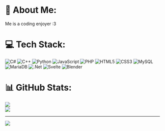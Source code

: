 # 💫 About Me:
Me is a coding enjoyer :3


# 💻 Tech Stack:
![C#](https://img.shields.io/badge/c%23-%23239120.svg?style=plastic&logo=csharp&logoColor=white) ![C++](https://img.shields.io/badge/c++-%2300599C.svg?style=plastic&logo=c%2B%2B&logoColor=white) ![Python](https://img.shields.io/badge/python-3670A0?style=plastic&logo=python&logoColor=ffdd54) ![JavaScript](https://img.shields.io/badge/javascript-%23323330.svg?style=plastic&logo=javascript&logoColor=%23F7DF1E) ![PHP](https://img.shields.io/badge/php-%23777BB4.svg?style=plastic&logo=php&logoColor=white) ![HTML5](https://img.shields.io/badge/html5-%23E34F26.svg?style=plastic&logo=html5&logoColor=white) ![CSS3](https://img.shields.io/badge/css3-%231572B6.svg?style=plastic&logo=css3&logoColor=white) ![MySQL](https://img.shields.io/badge/mysql-4479A1.svg?style=plastic&logo=mysql&logoColor=white) ![MariaDB](https://img.shields.io/badge/MariaDB-003545?style=plastic&logo=mariadb&logoColor=white) ![.Net](https://img.shields.io/badge/.NET-5C2D91?style=plastic&logo=.net&logoColor=white) ![Svelte](https://img.shields.io/badge/svelte-%23f1413d.svg?style=plastic&logo=svelte&logoColor=white) ![Blender](https://img.shields.io/badge/blender-%23F5792A.svg?style=plastic&logo=blender&logoColor=white)
# 📊 GitHub Stats:
![](https://github-readme-stats.vercel.app/api?username=Simde7711&theme=radical&hide_border=false&include_all_commits=true&count_private=true)<br/>
![](https://github-readme-streak-stats.herokuapp.com/?user=Simde7711&theme=radical&hide_border=false)<br/>

---
[![](https://visitcount.itsvg.in/api?id=Simde7711&icon=7&color=5)](https://visitcount.itsvg.in)

<!-- Proudly created with GPRM ( https://gprm.itsvg.in ) -->

<!---
Simde7711/Simde7711 is a ✨ special ✨ repository because its `README.md` (this file) appears on your GitHub profile.
You can click the Preview link to take a look at your changes.
--->
